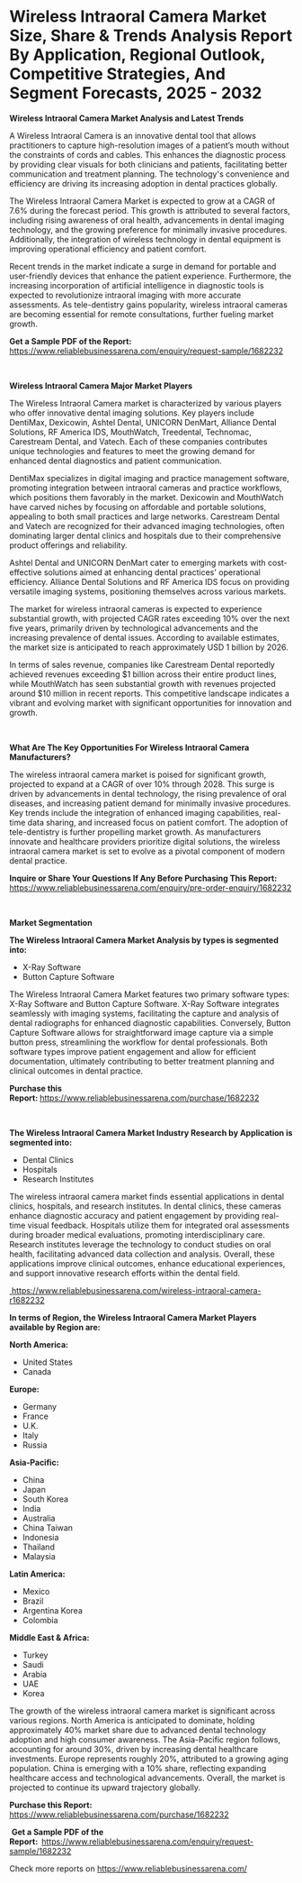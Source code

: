 <p><h1>Wireless Intraoral Camera Market Size, Share & Trends Analysis Report By Application, Regional Outlook, Competitive Strategies, And Segment Forecasts, 2025 - 2032</h1></p><p><strong>Wireless Intraoral Camera Market Analysis and Latest Trends</strong></p>
<p><p>A Wireless Intraoral Camera is an innovative dental tool that allows practitioners to capture high-resolution images of a patient’s mouth without the constraints of cords and cables. This enhances the diagnostic process by providing clear visuals for both clinicians and patients, facilitating better communication and treatment planning. The technology's convenience and efficiency are driving its increasing adoption in dental practices globally.</p><p>The Wireless Intraoral Camera Market is expected to grow at a CAGR of 7.6% during the forecast period. This growth is attributed to several factors, including rising awareness of oral health, advancements in dental imaging technology, and the growing preference for minimally invasive procedures. Additionally, the integration of wireless technology in dental equipment is improving operational efficiency and patient comfort.</p><p>Recent trends in the market indicate a surge in demand for portable and user-friendly devices that enhance the patient experience. Furthermore, the increasing incorporation of artificial intelligence in diagnostic tools is expected to revolutionize intraoral imaging with more accurate assessments. As tele-dentistry gains popularity, wireless intraoral cameras are becoming essential for remote consultations, further fueling market growth.</p></p>
<p><strong>Get a Sample PDF of the Report:&nbsp;</strong> <a href="https://www.reliablebusinessarena.com/enquiry/request-sample/1682232?utm_campaign=3566&utm_medium=2&utm_source=Github&utm_content=ia&utm_term=24032025&utm_id=wireless-intraoral-camera">https://www.reliablebusinessarena.com/enquiry/request-sample/1682232</a></p>
<p>&nbsp;</p>
<p><strong>Wireless Intraoral Camera Major Market Players</strong></p>
<p><p>The Wireless Intraoral Camera market is characterized by various players who offer innovative dental imaging solutions. Key players include DentiMax, Dexicowin, Ashtel Dental, UNICORN DenMart, Alliance Dental Solutions, RF America IDS, MouthWatch, Treedental, Technomac, Carestream Dental, and Vatech. Each of these companies contributes unique technologies and features to meet the growing demand for enhanced dental diagnostics and patient communication.</p><p>DentiMax specializes in digital imaging and practice management software, promoting integration between intraoral cameras and practice workflows, which positions them favorably in the market. Dexicowin and MouthWatch have carved niches by focusing on affordable and portable solutions, appealing to both small practices and large networks. Carestream Dental and Vatech are recognized for their advanced imaging technologies, often dominating larger dental clinics and hospitals due to their comprehensive product offerings and reliability.</p><p>Ashtel Dental and UNICORN DenMart cater to emerging markets with cost-effective solutions aimed at enhancing dental practices' operational efficiency. Alliance Dental Solutions and RF America IDS focus on providing versatile imaging systems, positioning themselves across various markets.</p><p>The market for wireless intraoral cameras is expected to experience substantial growth, with projected CAGR rates exceeding 10% over the next five years, primarily driven by technological advancements and the increasing prevalence of dental issues. According to available estimates, the market size is anticipated to reach approximately USD 1 billion by 2026.</p><p>In terms of sales revenue, companies like Carestream Dental reportedly achieved revenues exceeding $1 billion across their entire product lines, while MouthWatch has seen substantial growth with revenues projected around $10 million in recent reports. This competitive landscape indicates a vibrant and evolving market with significant opportunities for innovation and growth.</p></p>
<p>&nbsp;</p>
<p><strong>What Are The Key Opportunities For Wireless Intraoral Camera Manufacturers?</strong></p>
<p><p>The wireless intraoral camera market is poised for significant growth, projected to expand at a CAGR of over 10% through 2028. This surge is driven by advancements in dental technology, the rising prevalence of oral diseases, and increasing patient demand for minimally invasive procedures. Key trends include the integration of enhanced imaging capabilities, real-time data sharing, and increased focus on patient comfort. The adoption of tele-dentistry is further propelling market growth. As manufacturers innovate and healthcare providers prioritize digital solutions, the wireless intraoral camera market is set to evolve as a pivotal component of modern dental practice.</p></p>
<p><strong>Inquire or Share Your Questions If Any Before Purchasing This Report:</strong> <a href="https://www.reliablebusinessarena.com/enquiry/pre-order-enquiry/1682232?utm_campaign=3566&utm_medium=2&utm_source=Github&utm_content=ia&utm_term=24032025&utm_id=wireless-intraoral-camera">https://www.reliablebusinessarena.com/enquiry/pre-order-enquiry/1682232</a></p>
<p>&nbsp;</p>
<p><strong>Market Segmentation</strong></p>
<p><strong>The Wireless Intraoral Camera Market Analysis by types is segmented into:</strong></p>
<p><ul><li>X-Ray Software</li><li>Button Capture Software</li></ul></p>
<p><p>The Wireless Intraoral Camera Market features two primary software types: X-Ray Software and Button Capture Software. X-Ray Software integrates seamlessly with imaging systems, facilitating the capture and analysis of dental radiographs for enhanced diagnostic capabilities. Conversely, Button Capture Software allows for straightforward image capture via a simple button press, streamlining the workflow for dental professionals. Both software types improve patient engagement and allow for efficient documentation, ultimately contributing to better treatment planning and clinical outcomes in dental practice.</p></p>
<p><strong>Purchase this Report:&nbsp;</strong><a href="https://www.reliablebusinessarena.com/purchase/1682232?utm_campaign=3566&utm_medium=2&utm_source=Github&utm_content=ia&utm_term=24032025&utm_id=wireless-intraoral-camera">https://www.reliablebusinessarena.com/purchase/1682232</a></p>
<p>&nbsp;</p>
<p><strong>The Wireless Intraoral Camera Market Industry Research by Application is segmented into:</strong></p>
<p><ul><li>Dental Clinics</li><li>Hospitals</li><li>Research Institutes</li></ul></p>
<p><p>The wireless intraoral camera market finds essential applications in dental clinics, hospitals, and research institutes. In dental clinics, these cameras enhance diagnostic accuracy and patient engagement by providing real-time visual feedback. Hospitals utilize them for integrated oral assessments during broader medical evaluations, promoting interdisciplinary care. Research institutes leverage the technology to conduct studies on oral health, facilitating advanced data collection and analysis. Overall, these applications improve clinical outcomes, enhance educational experiences, and support innovative research efforts within the dental field.</p></p>
<p><a href="https://www.reliablebusinessarena.com/wireless-intraoral-camera-r1682232?utm_campaign=3566&utm_medium=2&utm_source=Github&utm_content=ia&utm_term=24032025&utm_id=wireless-intraoral-camera">&nbsp;https://www.reliablebusinessarena.com/wireless-intraoral-camera-r1682232</a></p>
<p><strong>In terms of Region, the Wireless Intraoral Camera Market Players available by Region are:</strong></p>
<p>
    <p> <strong> North America: </strong>
        <ul>
            <li>United States</li>
            <li>Canada</li>
        </ul>
        </p> 
    <p> <strong> Europe: </strong>
        <ul>
            <li>Germany</li>
            <li>France</li>
            <li>U.K.</li>
            <li>Italy</li>
            <li>Russia</li>
        </ul>
        </p> 
    <p> <strong> Asia-Pacific: </strong>
        <ul>
            <li>China</li>
            <li>Japan</li>
            <li>South Korea</li>
            <li>India</li>
            <li>Australia</li>
            <li>China Taiwan</li>
            <li>Indonesia</li>
            <li>Thailand</li>
            <li>Malaysia</li>
        </ul>
        </p> 
    <p> <strong> Latin America: </strong>
        <ul>
            <li>Mexico</li>
            <li>Brazil</li>
            <li>Argentina Korea</li>
            <li>Colombia</li>
        </ul>
        </p> 
    <p> <strong> Middle East & Africa: </strong>
        <ul>
            <li>Turkey</li>
            <li>Saudi</li>
            <li>Arabia</li>
            <li>UAE</li>
            <li>Korea</li>
        </ul>
    </p>
    </p>
<p><p>The growth of the wireless intraoral camera market is significant across various regions. North America is anticipated to dominate, holding approximately 40% market share due to advanced dental technology adoption and high consumer awareness. The Asia-Pacific region follows, accounting for around 30%, driven by increasing dental healthcare investments. Europe represents roughly 20%, attributed to a growing aging population. China is emerging with a 10% share, reflecting expanding healthcare access and technological advancements. Overall, the market is projected to continue its upward trajectory globally.</p></p>
<p><strong>Purchase this Report: </strong><a href="https://www.reliablebusinessarena.com/purchase/1682232?utm_campaign=3566&utm_medium=2&utm_source=Github&utm_content=ia&utm_term=24032025&utm_id=wireless-intraoral-camera">https://www.reliablebusinessarena.com/purchase/1682232</a></p>
<p>&nbsp;<strong>Get a Sample PDF of the Report:&nbsp;&nbsp;</strong><a href="https://www.reliablebusinessarena.com/enquiry/request-sample/1682232?utm_campaign=3566&utm_medium=2&utm_source=Github&utm_content=ia&utm_term=24032025&utm_id=wireless-intraoral-camera">https://www.reliablebusinessarena.com/enquiry/request-sample/1682232</a></p>
<p><strong></strong></p>
<p>Check more reports on <a href="https://www.reliablebusinessarena.com/?utm_campaign=3566&utm_medium=2&utm_source=Github&utm_content=ia&utm_term=24032025&utm_id=wireless-intraoral-camera">https://www.reliablebusinessarena.com/</a></p>